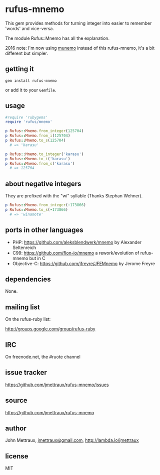 
# rufus-mnemo

This gem provides methods for turning integer into easier to remember 'words' and vice-versa.

The module Rufus::Mnemo has all the explanation.

2016 note: I'm now using [munemo](https://github.com/jmettraux/munemo) instead of this rufus-mnemo, it's a bit different but simpler.


## getting it

```
gem install rufus-mnemo
```

or add it to your `Gemfile`.


## usage

```ruby
#require 'rubygems'
require 'rufus/mnemo'

p Rufus::Mnemo.from_integer(125704)
p Rufus::Mnemo.from_i(125704)
p Rufus::Mnemo.to_s(125704)
  # => 'karasu'

p Rufus::Mnemo.to_integer('karasu')
p Rufus::Mnemo.to_i('karasu')
p Rufus::Mnemo.from_s('karasu')
  # => 125704
```


## about negative integers

They are prefixed with the "wi" syllable (Thanks Stephan Wehner).

```ruby
p Rufus::Mnemo.from_integer(-173866)
p Rufus::Mnemo.to_s(-173866)
  # => 'winamote'
```


## ports in other languages

* PHP: https://github.com/aleksblendwerk/mnemo by Alexander Seltenreich
* C99: https://github.com/flon-io/mnemo a rework/evolution of rufus-mnemo but in C
* Objective-C: https://github.com/jfreyre/JFEMnemo by Jerome Freyre


## dependencies

None.


## mailing list

On the rufus-ruby list:

http://groups.google.com/group/rufus-ruby


## IRC

On freenode.net, the #ruote channel


## issue tracker

https://github.com/jmettraux/rufus-mnemo/issues


## source

https://github.com/jmettraux/rufus-mnemo


## author

John Mettraux, jmettraux@gmail.com, http://lambda.io/jmettraux


## license

MIT

